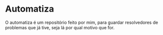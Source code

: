 # Automatiza
O automatiza é um repositório feito por mim, para guardar resolvedores de problemas que já tive, seja lá por qual motivo que for.
                            
